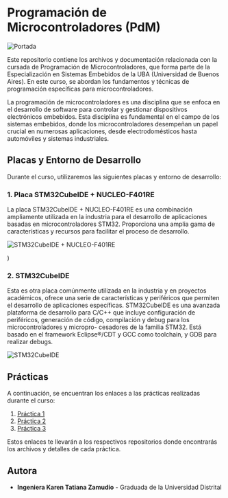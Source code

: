 # Programación de Microcontroladores (PdM)

![Portada](https://github.com/Kzamudioq/PdM_workspace/assets/138271936/39b9383a-15ff-4a1d-9458-1be9266375c7)


Este repositorio contiene los archivos y documentación relacionada con la cursada de Programación de Microcontroladores, que forma parte de la Especialización en Sistemas Embebidos de la UBA (Universidad de Buenos Aires). En este curso, se abordan los fundamentos y técnicas de programación específicas para microcontroladores.

La programación de microcontroladores es una disciplina que se enfoca en el desarrollo de software para controlar y gestionar dispositivos electrónicos embebidos. Esta disciplina es fundamental en el campo de los sistemas embebidos, donde los microcontroladores desempeñan un papel crucial en numerosas aplicaciones, desde electrodomésticos hasta automóviles y sistemas industriales.


## Placas y Entorno de Desarrollo

Durante el curso, utilizaremos las siguientes placas y entorno de desarrollo:

### 1. Placa STM32CubeIDE + NUCLEO-F401RE

La placa STM32CubeIDE + NUCLEO-F401RE es una combinación ampliamente utilizada en la industria para el desarrollo de aplicaciones basadas en microcontroladores STM32. Proporciona una amplia gama de características y recursos para facilitar el proceso de desarrollo.

![STM32CubeIDE + NUCLEO-F401RE](https://github.com/Kzamudioq/PdM_workspace/assets/138271936/07f80eda-43ef-4bd6-85db-c82a6a8eb2cb)

)

### 2. STM32CubeIDE

Esta es otra placa comúnmente utilizada en la industria y en proyectos académicos, ofrece una serie de características y periféricos que permiten el desarrollo de aplicaciones específicas. STM32CubeIDE es una avanzada plataforma de desarrollo para C/C++ que incluye configuración de periféricos, generación de código, compilación y debug para los microcontroladores y micropro- cesadores de la familia STM32. Está basado en el framework Eclipse®/CDT y GCC como toolchain, y GDB para realizar debugs.

![STM32CubeIDE](https://github.com/Kzamudioq/PdM_workspace/assets/138271936/675867a3-1840-4fb9-b917-2dc51f10634e)


## Prácticas

A continuación, se encuentran los enlaces a las prácticas realizadas durante el curso:

1. [Práctica 1](https://github.com/Kzamudioq/PdM_workspace/tree/main/Practica%201)
2. [Práctica 2](https://github.com/Kzamudioq/PdM_workspace/tree/main/Practica%202)
3. [Práctica 3](https://github.com/Kzamudioq/PdM_workspace/tree/main/Practica%203)

Estos enlaces te llevarán a los respectivos repositorios donde encontrarás los archivos y detalles de cada práctica.

## Autora

- **Ingeniera Karen Tatiana Zamudio** - Graduada de la Universidad Distrital
